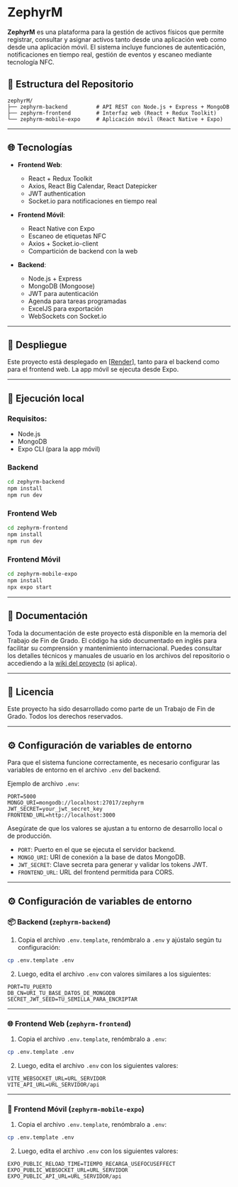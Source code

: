# ZephyrM

**ZephyrM** es una plataforma para la gestión de activos físicos que permite registrar, consultar y asignar activos tanto desde una aplicación web como desde una aplicación móvil. El sistema incluye funciones de autenticación, notificaciones en tiempo real, gestión de eventos y escaneo mediante tecnología NFC.

## 📁 Estructura del Repositorio

```
zephyrM/
├── zephyrm-backend         # API REST con Node.js + Express + MongoDB
├── zephyrm-frontend        # Interfaz web (React + Redux Toolkit)
└── zephyrm-mobile-expo     # Aplicación móvil (React Native + Expo)
```

---

## 🌐 Tecnologías

- **Frontend Web**:
  - React + Redux Toolkit
  - Axios, React Big Calendar, React Datepicker
  - JWT authentication
  - Socket.io para notificaciones en tiempo real

- **Frontend Móvil**:
  - React Native con Expo
  - Escaneo de etiquetas NFC
  - Axios + Socket.io-client
  - Compartición de backend con la web

- **Backend**:
  - Node.js + Express
  - MongoDB (Mongoose)
  - JWT para autenticación
  - Agenda para tareas programadas
  - ExcelJS para exportación
  - WebSockets con Socket.io

---

## 🚀 Despliegue

Este proyecto está desplegado en [[Render](https://zephyrm.onrender.com)], tanto para el backend como para el frontend web. La app móvil se ejecuta desde Expo.

---

## 🧪 Ejecución local

### Requisitos:
- Node.js
- MongoDB
- Expo CLI (para la app móvil)

### Backend
```bash
cd zephyrm-backend
npm install
npm run dev
```

### Frontend Web
```bash
cd zephyrm-frontend
npm install
npm run dev
```

### Frontend Móvil
```bash
cd zephyrm-mobile-expo
npm install
npx expo start
```

---

## 📝 Documentación

Toda la documentación de este proyecto está disponible en la memoria del Trabajo de Fin de Grado. El código ha sido documentado en inglés para facilitar su comprensión y mantenimiento internacional. Puedes consultar los detalles técnicos y manuales de usuario en los archivos del repositorio o accediendo a la [wiki del proyecto](https://github.com/cmonrel/zephyrM/wiki) (si aplica).

---

## 📄 Licencia

Este proyecto ha sido desarrollado como parte de un Trabajo de Fin de Grado. Todos los derechos reservados.

---

## ⚙️ Configuración de variables de entorno

Para que el sistema funcione correctamente, es necesario configurar las variables de entorno en el archivo `.env` del backend.

Ejemplo de archivo `.env`:

```
PORT=5000
MONGO_URI=mongodb://localhost:27017/zephyrm
JWT_SECRET=your_jwt_secret_key
FRONTEND_URL=http://localhost:3000
```

Asegúrate de que los valores se ajustan a tu entorno de desarrollo local o de producción.

- `PORT`: Puerto en el que se ejecuta el servidor backend.
- `MONGO_URI`: URI de conexión a la base de datos MongoDB.
- `JWT_SECRET`: Clave secreta para generar y validar los tokens JWT.
- `FRONTEND_URL`: URL del frontend permitida para CORS.



---

## ⚙️ Configuración de variables de entorno

### 📦 Backend (`zephyrm-backend`)

1. Copia el archivo `.env.template`, renómbralo a `.env` y ajústalo según tu configuración:

```bash
cp .env.template .env
```

2. Luego, edita el archivo `.env` con valores similares a los siguientes:

```env
PORT=TU_PUERTO
DB_CN=URI_TU_BASE_DATOS_DE_MONGODB
SECRET_JWT_SEED=TU_SEMILLA_PARA_ENCRIPTAR
```

---

### 🌐 Frontend Web (`zephyrm-frontend`)

1. Copia el archivo `.env.template`, renómbralo a `.env`:

```bash
cp .env.template .env
```

2. Luego, edita el archivo `.env` con los siguientes valores:

```env
VITE_WEBSOCKET_URL=URL_SERVIDOR
VITE_API_URL=URL_SERVIDOR/api
```

---

### 📱 Frontend Móvil (`zephyrm-mobile-expo`)

1. Copia el archivo `.env.template`, renómbralo a `.env`:

```bash
cp .env.template .env
```

2. Luego, edita el archivo `.env` con los siguientes valores:

```env
EXPO_PUBLIC_RELOAD_TIME=TIEMPO_RECARGA_USEFOCUSEFFECT
EXPO_PUBLIC_WEBSOCKET_URL=URL_SERVIDOR
EXPO_PUBLIC_API_URL=URL_SERVIDOR/api
```
